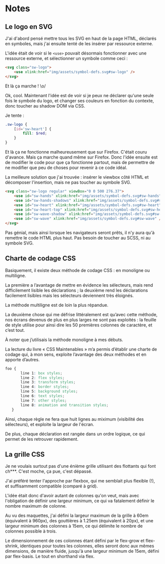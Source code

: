 # Notes

## Le logo en SVG

J'ai d'abord pensé mettre tous les SVG en haut de la page HTML, déclarés en symboles, mais j'ai ensuite tenté de les insérer par ressource externe.

L'idée était de voir si le `<use>` pouvait désormais fonctionner avec une ressource externe, et sélectionner un symbole comme ceci :

```html
<svg class="sw-logo">
	<use xlink:href="img/assets/symbol-defs.svg#sw-logo" />
</svg>
```

Et là ça marche ! \o/

Ok, cool. Maintenant l'idée est de voir si je peux ne déclarer qu'une seule fois le symbole du logo, et changer ses couleurs en fonction du contexte, donc toucher au shadow DOM via CSS.

Je tente :

```scss
.sw-logo {
	[id='sw-heart'] {
		fill: $red;
	}
}

```

Et là ça ne fonctionne malheureusement que sur Firefox. C'était couru d'avance. Mais ça marche quand même sur Firefox.
Donc l'idée ensuite est de modifier le code pour que ça fonctionne partout, mais de permettre de ne modifier que peu de choses pour revenir à ce code idéal.

La meilleure solution que j'ai trouvée : insérer le viewbox côté HTML et décomposer l'insertion, mais ne pas toucher au symbole SVG.

```html
<svg class="sw-logo regular" viewBox="0 0 500 276.37">
	<use id="sw-hands" xlink:href="img/assets/symbol-defs.svg#sw-hands" />
	<use id="sw-hands-shadows" xlink:href="img/assets/symbol-defs.svg#sw-hands-shadows" />
	<use id="sw-heart" xlink:href="img/assets/symbol-defs.svg#sw-heart" />
	<use id="sw-heart-top" xlink:href="img/assets/symbol-defs.svg#sw-heart-top" />
	<use id="sw-wave-shadow" xlink:href="img/assets/symbol-defs.svg#sw-wave-shadow" />
	<use id="sw-wave" xlink:href="img/assets/symbol-defs.svg#sw-wave" />
</svg>
```

Pas génial, mais ainsi lorsque les navigateurs seront prêts, il n'y aura qu'à remettre le code HTML plus haut. Pas besoin de toucher au SCSS, ni au symbole SVG.

## Charte de codage CSS

Basiquement, il existe deux méthode de codage CSS : en monoligne ou multiligne.

La première a l’avantage de mettre en évidence les sélecteurs, mais rend difficilement lisible les déclarations ; la deuxième rend les déclarations facilement lisibles mais les sélecteurs deviennent très éloignés.

La méthode multiligne est de loin la plus répandue.

La deuxième chose qui me défrise littéralement est qu’avec cette méthode, nos écrans devenus de plus en plus larges ne sont pas exploités : la feuille de style utilise pour ainsi dire les 50 premières colonnes de caractère, et c’est tout.

À noter que j’utilisais la méthode monoligne à mes débuts.

La lecture du livre « CSS Maintenables » m’a permis d’établir une charte de codage qui, à mon sens, exploite l’avantage des deux méthodes et en apporte d’autres.

```CSS
foo {
       line 1: box styles;
       line 2: flex styles;
       line 3: transform styles;
       line 4: border styles;
       line 5: background styles;
       line 6: text styles;
       line 7: other styles;
       line 8: animation and transition styles;
   }
```

Ainsi, chaque règle ne fera que huit lignes au miximum (visibilité des sélecteurs), et exploite la largeur de l'écran.

De plus, chaque déclaration est rangée dans un ordre logique, ce qui permet de les retrouver rapidement.

## La grille CSS

Je ne voulais surtout pas d'une énième grille utilisant des flottants qui font ch***. C'est moche, ça pue, c'est dépassé.

J'ai préféré tenter l'approche par flexbox, qui me semblait plus flexible (!), et suffisamment compatible (comparé à grid).

L'idée était donc d'avoir autant de colonnes qu'on veut, mais avec l'obligation de définir une largeur minimum, ce qui va fatalement définir le nombre maximum de colonne.

Au vu des maquettes, j'ai défini la largeur maximum de la grille à 60em (équivalent à 960px), des gouttières à 1.25em (équivalent à 20px), et une largeur minimum des colonnes à 15em, ce qui délimite le nombre de colonnes possible à trois.

Le dimensionnement de ces colonnes étant défini par le flex-grow et flex-shrink, identiques pour toutes les colonnes, elles seront donc aux mêmes dimensions, de manière fluide, jusqu'à une largeur minimum de 15em, défini par flex-basis. Le tout en shorthand via flex.
